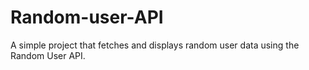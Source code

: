 # Random-user-API
A simple project that fetches and displays random user data using the Random User API.
